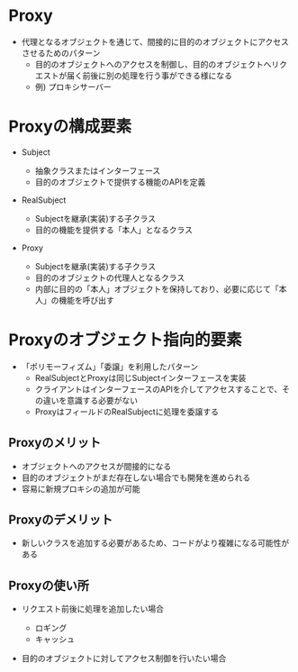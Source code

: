 # Proxy
- 代理となるオブジェクトを通じて、間接的に目的のオブジェクトにアクセスさせるためのパターン
  - 目的のオブジェクトへのアクセスを制御し、目的のオブジェクトへリクエストが届く前後に別の処理を行う事ができる様になる
  - 例) プロキシサーバー

# Proxyの構成要素
- Subject
  - 抽象クラスまたはインターフェース
  - 目的のオブジェクトで提供する機能のAPIを定義

- RealSubject
  - Subjectを継承(実装)する子クラス
  - 目的の機能を提供する「本人」となるクラス

- Proxy
  - Subjectを継承(実装)する子クラス
  - 目的のオブジェクトの代理人となるクラス
  - 内部に目的の「本人」オブジェクトを保持しており、必要に応じて「本人」の機能を呼び出す

# Proxyのオブジェクト指向的要素
- 「ポリモーフィズム」「委譲」を利用したパターン
  - RealSubjectとProxyは同じSubjectインターフェースを実装
  - クライアントはインターフェースのAPIを介してアクセスすることで、その違いを意識する必要がない
  - ProxyはフィールドのRealSubjectに処理を委譲する

## Proxyのメリット
- オブジェクトへのアクセスが間接的になる
- 目的のオブジェクトがまだ存在しない場合でも開発を進められる
- 容易に新規プロキシの追加が可能

## Proxyのデメリット
- 新しいクラスを追加する必要があるため、コードがより複雑になる可能性がある

## Proxyの使い所
- リクエスト前後に処理を追加したい場合
  - ロギング
  - キャッシュ

- 目的のオブジェクトに対してアクセス制御を行いたい場合
